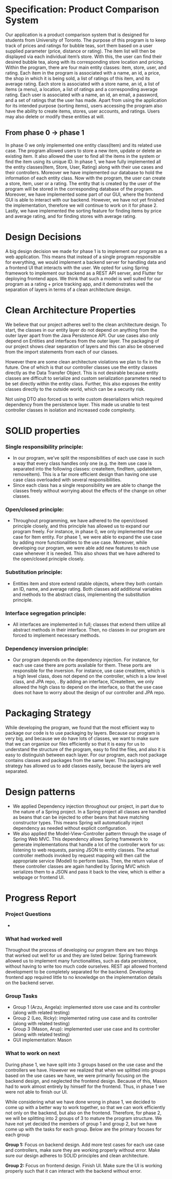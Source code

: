 # Specification: Product Comparison System

Our application is a product comparison system that is designed for students from University of Toronto. The purpose of this program is to keep track of prices and ratings for bubble teas, sort them based on a user supplied parameter (price, distance or rating). The item list will then be displayed via each individual item’s store. With this, the user can find their desired bubble tea, along with its corresponding store location and pricing.
Within the program, there are four main entity classes:  item, store, user, and rating. Each item in the program is associated with a name, an id, a price, the shop in which it is being sold,  a list of ratings of this item, and its average rating.  Each store is associated with a store name, an id, a list of items (a menu), a location, a list of ratings and a corresponding average rating. Each user is associated with a name, an id, an email, a password, and a set of ratings that the user has made.
Apart from using the application for its intended purpose (sorting items), users accessing the program also have the ability to create items, stores, user accounts, and ratings. Users may also delete or modify these entities at will.

## From phase 0 -> phase 1

In phase 0 we only implemented one entity class(Item) and its related use case.  The program allowed users to store a new item, update or delete an existing item. It also allowed the user to find all the items in the system or find the item using its unique ID. 
In phase 1, we have fully implemented all the entity classes(Item, Store, User, Rating) along with their use cases and their controllers. Moreover we have implemented our database to hold the information of each entity class. Now with the program, the user can create a store, item, user or a rating. The entity that is created by the user of the program will be stored in the corresponding database of the program.  
Moreover, we have implemented some part of our GUI, where the frontend GUI is able to interact with our backend. However, we have not yet finished the implementation, therefore we will continue to work on it for phase 2. 
Lastly, we have implemented the sorting feature for finding items by price and average rating, and for finding stores with average rating. 

# Design Decisions
A big design decision we made for phase 1 is to implement our program as a web application. This means that instead of a single program responsible for everything, we would implement a backend server for handling data and a frontend UI that interacts with the user. We opted for using Spring framework to implement our backend as a REST API server, and Flutter for deploying frontend apps. We think that such a model is well suited for our program as a rating + price tracking app, and it demonstrates well the separation of layers in terms of a clean architecture design.

# Clean Architecture Properties
We believe that our project adheres well to the clean architecture design. To start, the classes in our entity layer do not depend on anything from the outer layer apart from the Java Persistence API. Our use cases also only depend on Entities and interfaces from the outer layer. The packaging of our project shows clear separation of layers and this can also be observed from the import statements from each of our classes.

However there are some clean architecture violations we plan to fix in the future. One of which is that our controller classes use the entity classes directly as the Data Transfer Object. This is not desirable because entity classes are difficult to serialize and custom serialization parameters need to be set directly within the entity class. Further, this also exposes the entity classes directly to the outside world, which can be a security risk. 

Not using DTO also forced us to write custom deserializers which required dependency from the persistence layer. This made us unable to test controller classes in isolation and increased code complexity.

# SOLID properties
### Single responsibility principle: 
- In our program, we’ve split the responsibilities of each use case in such a way that every class handles only one (e.g. the item use case is separated into the following classes: createItem, findItem, updateItem, removeItem). This is a far more efficient design than having one use case class overloaded with several responsibilities.
- Since each class has a single responsibility we are able to change the classes freely without worrying about the effects of the change on other classes. 

### Open/closed principle:
- Throughout programming, we have adhered to the open/closed principle closely, and this principle has allowed us to expand our program freely. For instance, in phase 0, we only implemented the use case for Item entity. For phase 1, we were able to expand the use case by adding  more functionalities to the use case.  Moreover, while developing our program, we were able add new features to each use case whenever it is needed. This also shows that we have adhered to the open/closed principle closely. 

### Substitution principle:
- Entities item and store extend ratable objects, where they both contain an ID, name, and average rating. Both classes add additional variables and methods to the abstract class, implementing the substitution principle. 

### Interface segregation principle: 
- All interfaces are implemented in full; classes that extend them utilize all abstract methods in their interface. Then, no classes in our program are forced to implement necessary methods.

### Dependency inversion principle:
- Our program depends on the dependency injection.  For instance, for each use case there are ports available for them. These ports are responsible for the inversion. For instance, use case creatitem, which is a high level class, does not depend on the controller, which is a  low level class, and JPA repo, . By adding an interface, ICreateItem, we only allowed the high class to depend on the interface, so that the use case does not have to worry about the design of our controller and JPA repo. 

# Packaging Strategy
While developing the program, we found that the most efficient way to package our code is to use packaging by layers. Because our program is very big, and because we do have lots of classes, we want to make sure that we can organize our files efficiently so that it is easy for us to understand the structure of the program, easy to find the files, and also it is easy to distinguish between each layer. For our program, each root package contains classes and packages from the same layer. This packaging strategy has allowed us to add classes easily, because the layers are well separated.

# Design patterns
- We applied Dependency injection throughout our project, in part due to the nature of a Spring project. In a Spring project all classes are handled as beans that can be injected to other beans that have matching constructor types. This means Spring will automatically inject dependency as needed without explicit configuration.
- We also applied the Model-View-Controller pattern through the usage of Spring Web MVC. This dependency allows Spring framework to generate implementations that handle a lot of the controller work for us: listening to web requests, parsing JSON to entity classes. The actual controller methods invoked by request mapping will then call the appropriate service (Model) to perform tasks. Then, the return value of these controller classes are again handled by Spring MVC which serializes them to a JSON and pass it back to the view, which is either a webpage or frontend UI.  

# Progress Report
### Project Questions
- 

### What had worked well
Throughout the process of developing our program there are two things that worked out well for us and they are listed below: 
Spring framework allowed us to implement many functionalities, such as data persistence, without having to write too much code ourselves.
REST api allowed frontend development to be completely separated for the backend. Developing frontend app required little to no knowledge on the implementation details on the backend server.

### Group Tasks
- Group 1 (Arzu, Angela): implemented store use case and its controller (along with related testing)
- Group 2 (Leo, Ricky): implemented rating  use case and its controller (along with related testing)
- Group 3 (Mason, Arup):  implemented user use case and its controller (along with related testing)
- GUI implementation: Mason

### What to work on next
During phase 1, we have split into 3 groups based on the use case and the controllers we have. However we realized that when we splitted into groups based on the use cases we have, we were primarily focusing on the backend design, and neglected the frontend design. Because of this, Mason had to work almost entirely by himself for the frontend. Thus, in phase 1 we were not able to finish our UI. 

While considering what we have done wrong in phase 1, we decided to come up with a better way to work together, so that we can work efficiently not only on the backend, but also on the frontend. Therefore, for phase 2, we will be splitting into 2 groups of 3 to mature the program structure. We have not yet decided the members of group 1 and group 2, but we have come up with the tasks for each group. Below are the primary focuses for each group

**Group 1:**
Focus on backend design.
Add more test cases for each use case and controllers, make sure they are working properly without error. 
Make sure our design adheres to SOLID principles and clean architecture. 

**Group 2:**
Focus on frontend design.
Finish UI.
Make sure the UI is working properly such that it can interact with the backend without error.  
